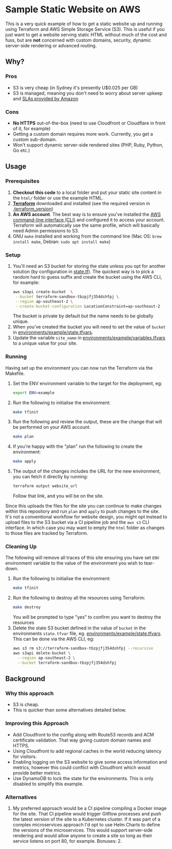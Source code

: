 # Sample Static Website on AWS 

This is a very quick example of how to get a static website up and running using Terraform and AWS Simple Storage 
Service (S3). This is useful if you just want to get a website serving static HTML without much of the cost and fuss, 
but are **not** concerned with custom domains, security, dynamic server-side rendering or advanced routing.

## Why?

### Pros
* S3 is very cheap (in Sydney it's presently U$0.025 per GB)
* S3 is managed, meaning you don't need to worry about server upkeep and 
  [SLAs provided by Amazon](https://aws.amazon.com/s3/sla/)

### Cons
* **No HTTPS** out-of-the-box (need to use Cloudfront or Cloudflare in front of it, for example)
* Getting a custom domain requires more work. Currently, you get a custom sub-domain.
* Won't support dynamic server-side rendered sites (PHP, Ruby, Python, Go etc.)

## Usage

### Prerequisites

1. **Checkout this code** to a local folder and put your static site content in the `html/` folder or use the example 
   HTML.
2. [**Terraform**](https://developer.hashicorp.com/terraform/downloads) downloaded and installed (see the required 
   version in [.terraform_version](./.terraform-version))
3. **An AWS account**. The best way is to ensure you've installed the [AWS command-line interface (CLI)](https://aws.amazon.com/cli/) and 
   configured it to access your account. Terraform will automatically use the same profile, which will basically need
   Admin permissions to S3.
4. GNU `make` installed and working from the command line (Mac OS: `brew install make`, Debian: `sudo apt install make`)
   
### Setup

1. You'll need an S3 bucket for storing the state unless you opt for another solution (by configuration in
   [state.tf](./state.tf)). The quickest way is to pick a random hard to guess suffix and create the bucket using the 
   AWS CLI, for example:
   ```bash
   aws s3api create-bucket  \
    --bucket terraform-sandbox-tbzpjfj354dshfpj \
    --region ap-southeast-2 \
    --create-bucket-configuration LocationConstraint=ap-southeast-2
   ```
   The bucket is private by default but the name needs to be globally unique.
2. When you've created the bucket you will need to set the value of `bucket` in 
   [environments/example/state.tfvars](./environments/example/state.tfvars).
3. Update the variable `site_name` in [environments/example/variables.tfvars](./environments/example/variables.tfvars)
   to a unique value for your site.

### Running

Having set up the environment you can now run the Terraform via the Makefile.

1. Set the ENV environment variable to the target for the deployment, eg:
   ```bash
   export ENV=example
   ```
2. Run the following to initialise the environment:
   ```bash
   make tfinit
   ```
3. Run the following and review the output, these are the change that will be performed on your AWS account.
   ```bash
   make plan
   ```
4. If you're happy with the "plan" run the following to create the environment:
   ```bash
   make apply
   ```
5. The output of the changes includes the URL for the new environment, you can fetch it directly by running:
   ```bash
   terraform output website_url
   ```
   Follow that link, and you will be on the site.

Since this uploads the files for the site you can continue to make changes within this repository and run `plan` and 
`apply` to push changes to the site. It's not a conventional workflow for website design, you might opt instead to
upload files to the S3 bucket via a CI pipeline job and the `aws s3` CLI interface. In which case you may want to
empty the `html` folder as changes to those files are tracked by Terraform.

### Cleaning Up

The following will remove all traces of this site ensuring you have set `ENV` environment variable to the value of the 
environment you wish to tear-down.

1. Run the following to initialise the environment:
   ```bash
   make tfinit
   ```
2. Run the following to destroy all the resources using Terraform:
   ```bash
   make destroy
   ```
   You will be prompted to type "yes" to confirm you want to destroy the resources
3. Delete the state S3 bucket defined in the value of `bucket` in the environments `state.tfvar` file, eg.
   [environments/example/state.tfvars](./environments/example/state.tfvars). This can be done via the AWS CLI, eg:
   ```bash
   aws s3 rm s3://terraform-sandbox-tbzpjfj354dshfpj --recursive
   aws s3api delete-bucket \
     --region ap-southeast-2 \
     --bucket terraform-sandbox-tbzpjfj354dshfpj
   ```
   
## Background

### Why this approach

* S3 is cheap.
* This is quicker than some alternatives detailed below.

### Improving this Approach

* Add Cloudfront to the config along with Route53 records and ACM certificate validation. That way giving custom domain
  names and HTTPS.
* Using Cloudfront to add regional caches in the world reducing latency for visitors.
* Enabling logging on the S3 website to give some access information and metrics, however this could conflict with 
  Cloudfront which would provide better metrics.
* Use DynamoDB to lock the state for the environments. This is only disabled to simplify this example. 

### Alternatives

1. My preferred approach would be a CI pipeline compiling a Docker image for the site. That CI pipeline would trigger 
   Gitflow processes and push the latest version of the site to a Kubernetes cluster. If it was part of a complex
   microservices approach I'd opt to use Helm Charts to define the versions of the microservices. This would support
   server-side rendering and would allow anyone to create a site so long as their service listens on port 80, for 
   example. Bonuses:
   2. 